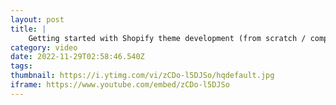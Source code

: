 ```yaml
---
layout: post
title: |
    Getting started with Shopify theme development (from scratch / complete guide)
category: video
date: 2022-11-29T02:58:46.540Z
tags: 
thumbnail: https://i.ytimg.com/vi/zCDo-l5DJSo/hqdefault.jpg
iframe: https://www.youtube.com/embed/zCDo-l5DJSo
---
```

